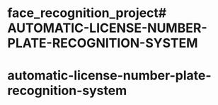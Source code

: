 # face_recognition_project# AUTOMATIC-LICENSE-NUMBER-PLATE-RECOGNITION-SYSTEM
# automatic-license-number-plate-recognition-system
